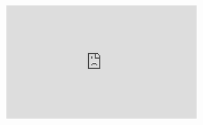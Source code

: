 <p><iframe style="width: 100%; height: 300px;" src="https://api.solstice23.top/countdown/?date=1642071600&type=1&formatType=4&fontSize=30&color=5e72e4&left=%E8%BF%98%E6%9C%89%20&right=%20%E5%B0%B1%E6%98%AFIJCAI%202022%E6%88%AA%E7%A8%BF%E4%BA%86" frameborder="0" width="320" height="240"></iframe></p>
